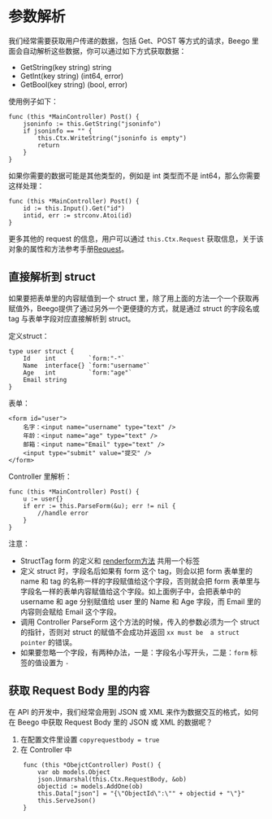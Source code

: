 # 参数解析

我们经常需要获取用户传递的数据，包括 Get、POST 等方式的请求，Beego 里面会自动解析这些数据，你可以通过如下方式获取数据：

- GetString(key string) string
- GetInt(key string) (int64, error)
- GetBool(key string) (bool, error)

使用例子如下：

	func (this *MainController) Post() {
		jsoninfo := this.GetString("jsoninfo")
		if jsoninfo == "" {
			this.Ctx.WriteString("jsoninfo is empty")
			return
		}
	}

如果你需要的数据可能是其他类型的，例如是 int 类型而不是 int64，那么你需要这样处理：

	func (this *MainController) Post() {
		id := this.Input().Get("id")
		intid, err := strconv.Atoi(id)
	}

更多其他的 request 的信息，用户可以通过 `this.Ctx.Request` 获取信息，关于该对象的属性和方法参考手册[Request](http://gowalker.org/net/http#Request)。

## 直接解析到 struct

如果要把表单里的内容赋值到一个 struct 里，除了用上面的方法一个一个获取再赋值外，Beego提供了通过另外一个更便捷的方式，就是通过 struct 的字段名或 tag 与表单字段对应直接解析到 struct。

定义struct：

	type user struct {
		Id    int         `form:"-"`
		Name  interface{} `form:"username"`
		Age   int         `form:"age"`
		Email string
	}

表单：

	<form id="user">
		名字：<input name="username" type="text" />
		年龄：<input name="age" type="text" />
		邮箱：<input name="Email" type="text" />
		<input type="submit" value="提交" />
	</form>

Controller 里解析：

	func (this *MainController) Post() {
		u := user{}
		if err := this.ParseForm(&u); err != nil {
			//handle error
		}
	}

注意：

* StructTag form 的定义和 [renderform方法](Views_Templates.md#renderform-使用) 共用一个标签
* 定义 struct 时，字段名后如果有 form 这个 tag，则会以把 form 表单里的 name 和 tag 的名称一样的字段赋值给这个字段，否则就会把 form 表单里与字段名一样的表单内容赋值给这个字段。如上面例子中，会把表单中的 username 和 age 分别赋值给 user 里的 Name 和 Age 字段，而 Email 里的内容则会赋给 Email 这个字段。
* 调用 Controller ParseForm 这个方法的时候，传入的参数必须为一个 struct 的指针，否则对 struct 的赋值不会成功并返回 `xx must be  a struct pointer` 的错误。
* 如果要忽略一个字段，有两种办法，一是：字段名小写开头，二是：`form` 标签的值设置为 `-`

## 获取 Request Body 里的内容

在 API 的开发中，我们经常会用到 JSON 或 XML 来作为数据交互的格式，如何在 Beego 中获取 Request Body 里的 JSON 或 XML 的数据呢？

1. 在配置文件里设置 `copyrequestbody = true`
2. 在 Controller 中

```
	func (this *ObejctController) Post() {
		var ob models.Object
		json.Unmarshal(this.Ctx.RequestBody, &ob)
		objectid := models.AddOne(ob)
		this.Data["json"] = "{\"ObjectId\":\"" + objectid + "\"}"
		this.ServeJson()
	}
```
